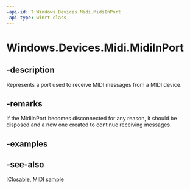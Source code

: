 ```yaml
---
-api-id: T:Windows.Devices.Midi.MidiInPort
-api-type: winrt class
---
```


<!-- Class syntax.
public class MidiInPort : Windows.Devices.Midi.IMidiInPort, Windows.Foundation.IClosable
-->

# Windows.Devices.Midi.MidiInPort

## -description
Represents a port used to receive MIDI messages from a MIDI device.

## -remarks
If the MidiInPort becomes disconnected for any reason, it should be disposed and a new one created to continue receiving messages.

## -examples

## -see-also
[IClosable](../windows.foundation/iclosable.md), [MIDI  sample](http://go.microsoft.com/fwlink/p/?LinkID=394281)